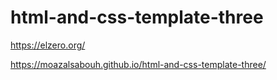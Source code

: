 # html-and-css-template-three
https://elzero.org/

https://moazalsabouh.github.io/html-and-css-template-three/
